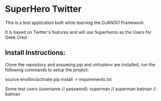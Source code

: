 # SuperHero Twitter

This is a test application built while learning the _DJANGO_ Framework.

It is based on Twitter's features and will use Superheros as the Users for Geek Cred. 

## Install Instructions: 

Clone the repository and assuming _pip_ and _virtualenv_ are installed, run the following commands to setup the project: 

  source env/bin/activate
  pip install -r requirements.txt

Some test users (username // password):
  superman // superman
  batman // batman

